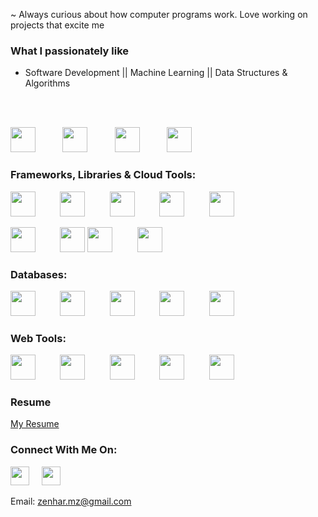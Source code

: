 

~ Always curious about how computer programs work. Love working on projects that excite me
### What I passionately like
- Software Development || Machine Learning || Data Structures & Algorithms

  <br><br>

<!--- 
### Sites I've been working on:
- Portfolio
  - [Portfolio & Blog](https://zenhar.herokuapp.com/) (Django)
- Social Site
  - [QuarantineScrawl](https://quarantinescrawl.herokuapp.com) (Django,Postgres)
- E-commerce
  - [SellMate](http://front-sellmate.herokuapp.com/) (MERN)

### Programming Languages:

--->
<p align='left'>


<a href="https://docs.python.org/3/" target="_blank"><img height="40" src="https://cdn.jsdelivr.net/npm/programming-languages-logos/src/python/python.png" ></a>&nbsp;&nbsp;&nbsp;&nbsp;&nbsp;&nbsp;&nbsp;&nbsp;&nbsp;&nbsp;
<a href="https://developer.mozilla.org/en-US/docs/Web/JavaScript/Reference" target="_blank"><img height="40" src="https://cdn.jsdelivr.net/npm/programming-languages-logos/src/javascript/javascript.png" ></a>&nbsp;&nbsp;&nbsp;&nbsp;&nbsp;&nbsp;&nbsp;&nbsp;&nbsp;&nbsp;
<a href="https://www.typescriptlang.org/" target="_blank"><img height="40" src="https://cdn.jsdelivr.net/npm/programming-languages-logos/src/typescript/typescript.png" ></a>&nbsp;&nbsp;&nbsp;&nbsp;&nbsp;&nbsp;&nbsp;&nbsp;&nbsp;&nbsp;
<a href="https://docs.oracle.com/en/java/" target="_blank"><img height="40" src="https://cdn.jsdelivr.net/npm/programming-languages-logos/src/java/java.png" ></a>&nbsp;&nbsp;&nbsp;&nbsp;&nbsp;&nbsp;&nbsp;&nbsp;&nbsp;&nbsp;
 </p>




### Frameworks, Libraries & Cloud Tools:
<p align='left'>
<a href="https://nodejs.org/" target="_blank"><img height="40" src="https://nodejs.org/static/images/logo.svg" ></a>&nbsp;&nbsp;&nbsp;&nbsp;&nbsp;&nbsp;&nbsp;&nbsp;&nbsp;
<a href="https://expressjs.com/" target="_blank"><img height="40" src="https://upload.wikimedia.org/wikipedia/commons/6/64/Expressjs.png" ></a>&nbsp;&nbsp;&nbsp;&nbsp;&nbsp;&nbsp;&nbsp;&nbsp;&nbsp;
<a href="https://nestjs.com/" target="_blank"><img height="40" src="https://icon.icepanel.io/Technology/svg/Nest.js.svg" ></a>&nbsp;&nbsp;&nbsp;&nbsp;&nbsp;&nbsp;&nbsp;&nbsp;&nbsp;
<a href="https://reactjs.org/" target="_blank"><img height="40" src="https://upload.wikimedia.org/wikipedia/commons/a/a7/React-icon.svg" ></a>&nbsp;&nbsp;&nbsp;&nbsp;&nbsp;&nbsp;&nbsp;&nbsp;&nbsp;
<a href="https://nextjs.org/" target="_blank"><img height="40" src="https://upload.wikimedia.org/wikipedia/commons/8/8e/Nextjs-logo.svg" ></a>&nbsp;&nbsp;&nbsp;&nbsp;&nbsp;&nbsp;&nbsp;&nbsp;&nbsp;
</p>
<a href="https://www.djangoproject.com/" target="_blank"><img height="40" src="https://static.djangoproject.com/img/logos/django-logo-negative.png" ></a>&nbsp;&nbsp;&nbsp;&nbsp;&nbsp;&nbsp;&nbsp;&nbsp;&nbsp;
<a href="https://flask.palletsprojects.com/" target="_blank"><img height="40" src="https://icon.icepanel.io/Technology/png-shadow-512/Flask.png" ></a>
<a href="https://www.docker.com/" target="_blank"><img height="40" src="https://www.docker.com/wp-content/uploads/2022/03/Moby-logo.png" ></a>&nbsp;&nbsp;&nbsp;&nbsp;&nbsp;&nbsp;&nbsp;&nbsp;&nbsp;
<a href="https://aws.amazon.com/" target="_blank"><img height="40" src="https://a0.awsstatic.com/libra-css/images/logos/aws_logo_smile_1200x630.png" ></a>
</p>


### Databases:
<p align='left'>
<a href="https://www.mysql.com/" target="_blank"><img height="40" src="https://icon.icepanel.io/Technology/svg/MySQL.svg" ></a>&nbsp;&nbsp;&nbsp;&nbsp;&nbsp;&nbsp;&nbsp;&nbsp;&nbsp;
<a href="https://www.postgresql.org/" target="_blank"><img height="40" src="https://upload.wikimedia.org/wikipedia/commons/2/29/Postgresql_elephant.svg" ></a>&nbsp;&nbsp;&nbsp;&nbsp;&nbsp;&nbsp;&nbsp;&nbsp;&nbsp;
<a href="https://www.mongodb.com/" target="_blank"><img height="40" src="https://icon.icepanel.io/Technology/svg/MySQL.svg" ></a>&nbsp;&nbsp;&nbsp;&nbsp;&nbsp;&nbsp;&nbsp;&nbsp;&nbsp;
<a href="https://redis.io/" target="_blank"><img height="40" src="https://icon.icepanel.io/Technology/svg/Redis.svg" ></a>&nbsp;&nbsp;&nbsp;&nbsp;&nbsp;&nbsp;&nbsp;&nbsp;&nbsp;
<a href="https://aws.amazon.com/dynamodb/" target="_blank"><img height="40" src="https://encrypted-tbn0.gstatic.com/images?q=tbn:ANd9GcRfJnMxo2LvhZqFxSQirTEVdDDS9sQFhogUSA&s" ></a>
</p>


### Web Tools:
  
<p align="left">
  
<a href="#" target="_blank"><img height="40" src="https://icon.icepanel.io/Technology/svg/HTML5.svg" ></a>&nbsp;&nbsp;&nbsp;&nbsp;&nbsp;&nbsp;&nbsp;&nbsp;&nbsp;
<a href="#" target="_blank"><img height="40" src="https://icon.icepanel.io/Technology/svg/CSS3.svg" ></a>&nbsp;&nbsp;&nbsp;&nbsp;&nbsp;&nbsp;&nbsp;&nbsp;&nbsp;
<a href="#" target="_blank"><img height="40" src="https://icon.icepanel.io/Technology/svg/Tailwind-CSS.svg" ></a>&nbsp;&nbsp;&nbsp;&nbsp;&nbsp;&nbsp;&nbsp;&nbsp;&nbsp;
<a href="#" target="_blank"><img height="40" src="https://icon.icepanel.io/Technology/svg/Material-UI.svg" ></a>&nbsp;&nbsp;&nbsp;&nbsp;&nbsp;&nbsp;&nbsp;&nbsp;&nbsp;
<a href="#" target="_blank"><img height="40" src="https://icon.icepanel.io/Technology/svg/Bootstrap.svg" ></a>&nbsp;&nbsp;&nbsp;&nbsp;&nbsp;&nbsp;&nbsp;&nbsp;&nbsp;
  
  </p>
  






### Resume
[My Resume](https://www.linkedin.com/in/mustafa-zenhar/overlay/1729625844418/single-media-viewer/?profileId=ACoAADHK2b0B1IQ7raDTh5i2cQEMM-Tz9HOHjkI)

### Connect With Me On:

<p align='left'>

<a href="https://www.linkedin.com/in/mustafa-zenhar/" target="_blank"><img height="30" src="https://github.com/WaylonWalker/WaylonWalker/blob/main/icon/linkedin.png?raw=true"></a>&nbsp;&nbsp;&nbsp;&nbsp;
<a href="https://twitter.com/outzensider_" target="_blank"><img height="30" src="https://github.com/WaylonWalker/WaylonWalker/blob/main/icon/twitter.png?raw=true"></a>&nbsp;&nbsp;&nbsp;&nbsp;
</p>

Email: <zenhar.mz@gmail.com>






<!--- 
<a href="https://www.w3.org/html/"  ><img align="left" alt="HTML5" width="26px" src="https://raw.githubusercontent.com/github/explore/80688e429a7d4ef2fca1e82350fe8e3517d3494d/topics/html/html.png" /></a>

<a href="" target="_blank"> <img align="left" alt="Python" width="100px"
src="https://www.python.org/static/community_logos/python-logo.png" /></a> 

<a href="https://twitter.com/outzensider_"><img height="40" src="https://www.python.org/static/community_logos/python-logo.png?raw=true"></a>&nbsp;&nbsp;

--->












